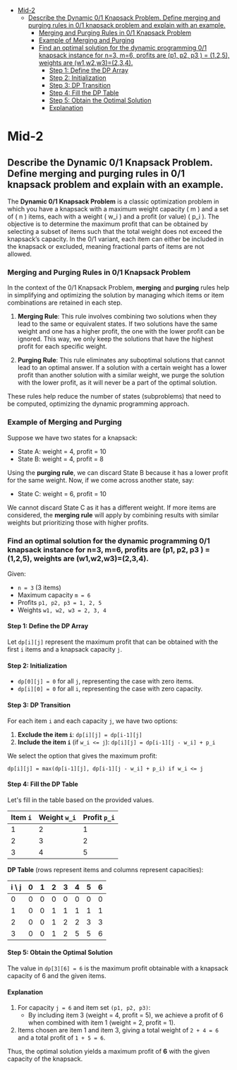 <!--
  Author: omteja04
  Created on: 04-11-2024 19:56:09
  Description: Mid-2
-->

- [Mid-2](#mid-2)
  - [Describe the Dynamic 0/1 Knapsack Problem. Define merging and purging rules in 0/1 knapsack problem and explain with an example.](#describe-the-dynamic-01-knapsack-problem-define-merging-and-purging-rules-in-01-knapsack-problem-and-explain-with-an-example)
    - [Merging and Purging Rules in 0/1 Knapsack Problem](#merging-and-purging-rules-in-01-knapsack-problem)
    - [Example of Merging and Purging](#example-of-merging-and-purging)
    - [Find an optimal solution for the dynamic programming 0/1 knapsack instance for n=3, m=6, profits are (p1, p2, p3 ) = (1,2,5), weights are (w1,w2,w3)=(2,3,4).](#find-an-optimal-solution-for-the-dynamic-programming-01-knapsack-instance-for-n3-m6-profits-are-p1-p2-p3---125-weights-are-w1w2w3234)
      - [Step 1: Define the DP Array](#step-1-define-the-dp-array)
      - [Step 2: Initialization](#step-2-initialization)
      - [Step 3: DP Transition](#step-3-dp-transition)
      - [Step 4: Fill the DP Table](#step-4-fill-the-dp-table)
      - [Step 5: Obtain the Optimal Solution](#step-5-obtain-the-optimal-solution)
      - [Explanation](#explanation)

# Mid-2

## Describe the Dynamic 0/1 Knapsack Problem. Define merging and purging rules in 0/1 knapsack problem and explain with an example.

The **Dynamic 0/1 Knapsack Problem** is a classic optimization problem in which you have a knapsack with a maximum weight capacity \( m \) and a set of \( n \) items, each with a weight \( w_i \) and a profit (or value) \( p_i \). The objective is to determine the maximum profit that can be obtained by selecting a subset of items such that the total weight does not exceed the knapsack’s capacity. In the 0/1 variant, each item can either be included in the knapsack or excluded, meaning fractional parts of items are not allowed.

### Merging and Purging Rules in 0/1 Knapsack Problem

In the context of the 0/1 Knapsack Problem, **merging** and **purging** rules help in simplifying and optimizing the solution by managing which items or item combinations are retained in each step.

1. **Merging Rule**: This rule involves combining two solutions when they lead to the same or equivalent states. If two solutions have the same weight and one has a higher profit, the one with the lower profit can be ignored. This way, we only keep the solutions that have the highest profit for each specific weight.

2. **Purging Rule**: This rule eliminates any suboptimal solutions that cannot lead to an optimal answer. If a solution with a certain weight has a lower profit than another solution with a similar weight, we purge the solution with the lower profit, as it will never be a part of the optimal solution.

These rules help reduce the number of states (subproblems) that need to be computed, optimizing the dynamic programming approach.

### Example of Merging and Purging

Suppose we have two states for a knapsack:

- State A: weight = 4, profit = 10
- State B: weight = 4, profit = 8

Using the **purging rule**, we can discard State B because it has a lower profit for the same weight. Now, if we come across another state, say:

- State C: weight = 6, profit = 10

We cannot discard State C as it has a different weight. If more items are considered, the **merging rule** will apply by combining results with similar weights but prioritizing those with higher profits.

### Find an optimal solution for the dynamic programming 0/1 knapsack instance for n=3, m=6, profits are (p1, p2, p3 ) = (1,2,5), weights are (w1,w2,w3)=(2,3,4).

Given:

- `n = 3` (3 items)
- Maximum capacity `m = 6`
- Profits `p1, p2, p3 = 1, 2, 5`
- Weights `w1, w2, w3 = 2, 3, 4`

#### Step 1: Define the DP Array

Let `dp[i][j]` represent the maximum profit that can be obtained with the first `i` items and a knapsack capacity `j`.

#### Step 2: Initialization

- `dp[0][j] = 0` for all `j`, representing the case with zero items.
- `dp[i][0] = 0` for all `i`, representing the case with zero capacity.

#### Step 3: DP Transition

For each item `i` and each capacity `j`, we have two options:

1. **Exclude the item `i`**: `dp[i][j] = dp[i-1][j]`
2. **Include the item `i`** (if `w_i <= j`): `dp[i][j] = dp[i-1][j - w_i] + p_i`

We select the option that gives the maximum profit:

```
dp[i][j] = max(dp[i-1][j], dp[i-1][j - w_i] + p_i) if w_i <= j
```

#### Step 4: Fill the DP Table

Let's fill in the table based on the provided values.

| Item `i` | Weight `w_i` | Profit `p_i` |
| -------- | ------------ | ------------ |
| 1        | 2            | 1            |
| 2        | 3            | 2            |
| 3        | 4            | 5            |

**DP Table** (rows represent items and columns represent capacities):

| i \ j | 0   | 1   | 2   | 3   | 4   | 5   | 6   |
| ----- | --- | --- | --- | --- | --- | --- | --- |
| 0     | 0   | 0   | 0   | 0   | 0   | 0   | 0   |
| 1     | 0   | 0   | 1   | 1   | 1   | 1   | 1   |
| 2     | 0   | 0   | 1   | 2   | 2   | 3   | 3   |
| 3     | 0   | 0   | 1   | 2   | 5   | 5   | 6   |

#### Step 5: Obtain the Optimal Solution

The value in `dp[3][6] = 6` is the maximum profit obtainable with a knapsack capacity of 6 and the given items.

#### Explanation

1. For capacity `j = 6` and item set `(p1, p2, p3)`:
   - By including item 3 (weight = 4, profit = 5), we achieve a profit of 6 when combined with item 1 (weight = 2, profit = 1).
2. Items chosen are item 1 and item 3, giving a total weight of `2 + 4 = 6` and a total profit of `1 + 5 = 6`.

Thus, the optimal solution yields a maximum profit of **6** with the given capacity of the knapsack.
